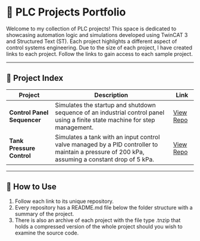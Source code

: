 # 🧠 PLC Projects Portfolio

Welcome to my collection of PLC projects! This space is dedicated to showcasing automation logic and simulations developed using TwinCAT 3 and Structured Text (ST). Each project highlights a different aspect of control systems engineering. Due to the size of each project, I have created links to each project. Follow the links to gain access to each sample project.

---

## 🔗 Project Index

| Project | Description | Link |
|--------|-------------|------|
| **Control Panel Sequencer** | Simulates the startup and shutdown sequence of an industrial control panel using a finite state machine for step management. | [View Repo](https://github.com/Yasteer/Control-Panel-Startup-Shutdown-Sequencer.git) |
| **Tank Pressure Control** | Simulates a tank with an input control valve managed by a PID controller to maintain a pressure of 200 kPa, assuming a constant drop of 5 kPa. | [View Repo](https://github.com/Yasteer/Pressure-Tank-PID-Control.git) |
---

## 📂 How to Use

1. Follow each link to its unique repository.
2. Every repository has a README.md file below the folder structure with a summary of the project.
3. There is also an archive of each project with the file type .tnzip that holds a compressed version of the whole project should you wish to examine the source code.
